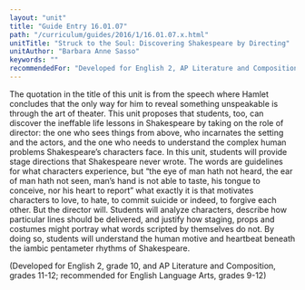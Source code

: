 ```yaml
---
layout: "unit"
title: "Guide Entry 16.01.07"
path: "/curriculum/guides/2016/1/16.01.07.x.html"
unitTitle: "Struck to the Soul: Discovering Shakespeare by Directing"
unitAuthor: "Barbara Anne Sasso"
keywords: ""
recommendedFor: "Developed for English 2, AP Literature and Composition, grades 10-12; recommended for English Language Arts, grades 9-12"
---
```

<main>
<p>
The quotation in the title of this unit is from the speech where Hamlet concludes that the only way for him to reveal something unspeakable is through the art of theater. This unit proposes that students, too, can discover the ineffable life lessons in Shakespeare by taking on the role of director: the one who sees things from above, who incarnates the setting and the actors, and the one who needs to understand the complex human problems Shakespeare’s characters face. In this unit, students will provide stage directions that Shakespeare never wrote. The words are guidelines for what characters experience, but “the eye of man hath not heard, the ear of man hath not seen, man’s hand is not able to taste, his tongue to conceive, nor his heart to report” what exactly it is that motivates characters to love, to hate, to commit suicide or indeed, to forgive each other. But the director will. Students will analyze characters, describe how particular lines should be delivered, and justify how staging, props and costumes might portray what words scripted by themselves do not. By doing so, students will understand the human motive and heartbeat beneath the iambic pentameter rhythms of Shakespeare.
</p>
<p>
(Developed for English 2, grade 10, and AP Literature and Composition, grades 11-12; recommended for English Language Arts, grades 9-12)
</p>
</main>